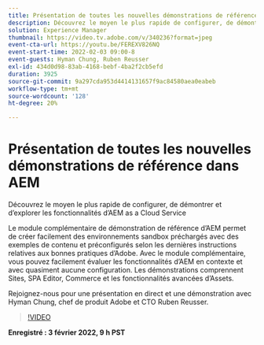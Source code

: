 ```yaml
---
title: Présentation de toutes les nouvelles démonstrations de référence dans AEM
description: Découvrez le moyen le plus rapide de configurer, de démontrer et d’explorer les fonctionnalités d’AEM as a Cloud Service avec le module complémentaire de démonstration de référence.
solution: Experience Manager
thumbnail: https://video.tv.adobe.com/v/340236?format=jpeg
event-cta-url: https://youtu.be/FEREXV826NQ
event-start-time: 2022-02-03 09:00-8
event-guests: Hyman Chung, Ruben Reusser
exl-id: 434d0d98-83ab-4168-bebf-4ba2f2cb5efd
duration: 3925
source-git-commit: 9a297cda953d4414131657f9ac84580aea0eabeb
workflow-type: tm+mt
source-wordcount: '128'
ht-degree: 20%

---
```


# Présentation de toutes les nouvelles démonstrations de référence dans AEM

Découvrez le moyen le plus rapide de configurer, de démontrer et d’explorer les fonctionnalités d’AEM as a Cloud Service

Le module complémentaire de démonstration de référence d’AEM permet de créer facilement des environnements sandbox préchargés avec des exemples de contenu et préconfigurés selon les dernières instructions relatives aux bonnes pratiques d’Adobe. Avec le module complémentaire, vous pouvez facilement évaluer les fonctionnalités d’AEM en contexte et avec quasiment aucune configuration. Les démonstrations comprennent Sites, SPA Editor, Commerce et les fonctionnalités avancées d’Assets.

Rejoignez-nous pour une présentation en direct et une démonstration avec Hyman Chung, chef de produit Adobe et CTO Ruben Reusser.

>[!VIDEO](https://video.tv.adobe.com/v/340236/?quality=12&learn=on)

**Enregistré : 3 février 2022, 9 h PST**

